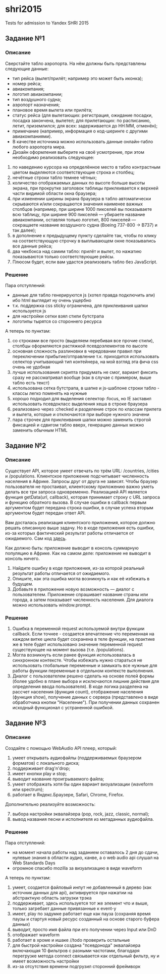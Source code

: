 # shri2015
Tests for admission to Yandex SHRI 2015

## Задание №1

### Описание
 Сверстайте табло аэропорта. На нём должны быть представлены следующие данные:
 
 * тип рейса (вылет/прилёт; например это может быть иконка);
 * номер рейса;
 * авиакомпания;
 * логотип авиакомпании;
 * тип воздушного судна;
 * аэропорт назначения;
 * плановое время вылета или прилёта;
 * статус рейса (для вылетающих: регистрация, ожидание посадки, посадка закончена, вылетел; для прилетающих: по расписанию, летит, приземлился; для всех: задерживается до HH:MM, отменён);
 * примечание (например, информация о код-шеринге с другими авиакомпаниями).
 * В качестве источника можно использовать данные онлайн-табло любого аэропорта мира.
 * Дизайн оформления выберите на своё усмотрение, при этом необходимо реализовать следующее:
 
 
 1. по наведению курсора на определённое место в табло контрастным цветом выделяются соответствующие строка и столбец;
 2. нечётные строки табло темнее чётных;
 3. количество отображаемых данных по высоте больше высоты экрана, при прокрутке заголовок таблицы приклеивается к верхней части видимой области окна браузера;
 4. при изменении ширины экрана браузера в табло автоматически скрываются и/или сокращаются значения наименее важных столбцов (например, при ширине 1000 пикселей вы показываете всю таблицу, при ширине 900 пикселей — убираете название авиакомпании, оставляя только логотип, 800 пикселей — сокращаете название воздушного судна (Boeing 737-800 -> B737) и так далее);
 5. в дополнение к предыдущему пункту сделайте так, чтобы по клику на соответствующую строчку в выплывающем окне показывались все данные рейса;
 6. два чекбокса над самим табло: прилёт и вылет, по нажатию показываются только соответствующие рейсы.
 7. Плюсом будет, если вам удастся реализовать табло без JavaScript.

### Решение

 Пара отступлений:
 - данные для табло генерируются js (хотел правда подключить апи) ибо html выглядит ну очень ущербно
 - т.к. поддержка css sticky ограничена, для приклеивания шапки используется js
 - для настройки сетки взял стили бутстрапа
 - логотипы тырятся со стороннего ресурса

 А теперь по пунктам:
 1. со строками все просто (выделяем перебивая все прочие стили), столбцы оформляются растяжкой псевдоэлементов по высоте
 2. основная сложность разлиновки в чередовании правил при переключении прибытие/отправление т.к. приходится использовать
 селектор учитывающий тип контейнера, на мой взгляд эта фича css очень не удобная
 3. лучше использования скрипта придумать не смог, вариант фиксить сразу не рассматривал вообще (как в случае с примером, выше табло есть текст)
 4. использована сетка бутстрапа, в шапке и js-шаблоне строки табло - классы легко поменять на нужные
 5. хорошо подходил для выделения селектор :focus, но IE заставил использовать псевдокласс выделения хеша в строке браузера
 6. реализовано через :checked и разделение строк по классам прилета и вылета, которые и отключаются при выборе нужного значени
 7. пара строчек для приклеивания шапки можно заменить строгой фиксацией и сдвигом табло вверх, генерацию данных можно заменить обычным HTML


## Задание №2

### Описание
Существует API, которое умеет отвечать по трём URL: /countries, /cities и /populations.
Клиентское приложение подсчитывает численность населения в Африке.
Запросы друг от друга не зависят. Чтобы браузер пользователя не простаивал, клиентскому приложению важно уметь делать все три запроса одновременно.
Реализацией API является функция getData(url, callback), которая принимает строку с URL запроса и функцию обратного вызова.
В случае ошибки в callback первым аргументом будет передана строка ошибки, в случае успеха вторым аргументом будет передан ответ API.

Вам досталась реализация клиентского приложения, которое должно решать описанную выше задачу. Но в коде приложения есть ошибки, из-за которых фактический результат работы отличается от ожидаемого. Сам код [здесь](https://gist.github.com/verkholantsev/4d14ce053b009dac1225).

Как должно быть: приложение выводит в консоль суммарную популяцию в Африке.
Как на самом деле: приложение не выводит в консоль ничего.

1. Найдите ошибку в коде приложения, из-за которой реальный результат работы отличается от ожидаемого.
2. Опишите, как эта ошибка могла возникнуть и как её избежать в будущем.
3. Добавьте в приложение новую возможность — диалог с пользователем. Приложение спрашивает название страны или города, а затем показывает численность населения. Для диалога можно использовать window.prompt.

### Решение

 1. Ошибка в переменной request используемой внутри функции callback.
 Если точнее - создается впечатление что переменная на каждом витке цикла будет сохранена в теле функции,
  на практике же в теле будет использовано значение переменной request существующее на момент вызова (т.е. /populations).
 2. Могла возникнуть если ранее функция использовалась в синхронном контексте.
 Чтобы избежать нужно стараться не использовать глобальные переменные и замыкать все нужные для работы 
 функции переменные в отдельном контексте выполнения.
 3. Диалог с пользователем решено сделать на основе полей формы (более удобно в плане выбора и исключаются лишние действия
 для определения ввода пользователя). В коде логика разделена на рассчет населения (функция count),
 отображение населения (функция show), получение данных с сервера (представлено в виде обработчика кнопки "Население").
 При получении данных сохранен исходный функционал с устраненной ошибкой. 
 
## Задание №3
 
### Описание
 
Создайте с помощью WebAudio API плеер, который:

1. умеет открывать аудиофайлы (поддерживаемых браузером форматов) с локального диска;
2. поддерживает drag'n'drop;
3. имеет кнопки play и stop;
4. выводит название проигрываемого файла;
5. умеет отображать хотя бы один вариант визуализации (waveform или spectrum);
6. работает в Яндекс.Браузере, Safari, Chrome, Firefox.

Дополнительно реализуйте возможность:

7. выбора настройки эквалайзера (pop, rock, jazz, classic, normal);
8. вывод названия песни и исполнителя из метаданных аудиофайла.
 
### Решение

 Пара отступлений:
 - на момент начала работы над заданием оставалось 2 дня до сдачи, нулевые знания в области аудио, канве, а о web audio api слушал на Web Standards Days
 - огромное спасибо mozilla за визуализацию в виде waveform

 А теперь по пунктам:
 1. умеет, создается файловый инпут не добавленный в дерево (как источник данных для api), активируется при нажатии на абстрактную область загрузки трэка
 2. поддерживает, здесь используется тот же элемент что и выше, только загребает данные привязанные к event-у
 3. имеет, play по задумке работает еще как пауза (сохраняя время паузы и стартуя новый ресурс созданный на основе старого буфера данных)
 4. выводит, просто имя файла при его получении через Input или DnD
 5. отображает waveform
 6. работает в хроме и ишаке //todo проверить остальные
 7. для быстрой настройки создана "псевдонода" эквалайзера включающая 10 фильтров с разными частотами, благодаря перегрузке метода connect связывается как отдельный фильтр, ну и имеет возможность настройки
 8. из-за отсутствия времени подгрузил сторонний фреймворк